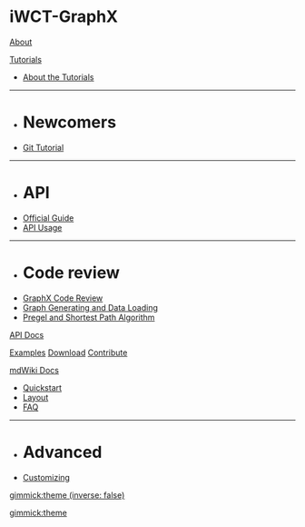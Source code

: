 # iWCT-GraphX

[About](index.md)

[Tutorials]()

  * [About the Tutorials](tutorials.md)
  - - - -
  * # Newcomers
  * [Git Tutorial](tutorials/git.md)
  - - - -
  * # API
  * [Official Guide](https://spark.apache.org/docs/0.9.0/graphx-programming-guide.html)
  * [API Usage](tutorials/api.md)
  - - - -
  * # Code review
  * [GraphX Code Review](tutorials/codereview/index.md)
  * [Graph Generating and Data Loading](tutorials/codereview/createAndLoad.md)
  * [Pregel and Shortest Path Algorithm](tutorials/codereview/pregelAndSPA.md)

[API Docs](docs.md)

[Examples](examples.md)
[Download](download.md)
[Contribute](contribute.md)

[mdWiki Docs]()

  * [Quickstart](quickstart.md)
  * [Layout](layout.md)
  * [FAQ](faq.md)
  - - - -
  * # Advanced
  * [Customizing](customizing.md)



[gimmick:theme (inverse: false)](spacelab)

<!-- [gimmick:ThemeChooser](Change theme) -->
[gimmick:theme](cerulean)

<!-- counter pixel for counting visitors -->
<!-- <img src="http://stats.markdown.io/mdwiki_info.gif" style="display:none;"/> -->

<script type="text/javascript">

  var _gaq = _gaq || [];
  _gaq.push(['_setAccount', 'UA-44627253-1']);
  _gaq.push(['_trackPageview']);

  (function() {
    var ga = document.createElement('script'); ga.type = 'text/javascript'; ga.async = true;
    ga.src = ('https:' == document.location.protocol ? 'https://ssl' : 'http://www') + '.google-analytics.com/ga.js';
    var s = document.getElementsByTagName('script')[0]; s.parentNode.insertBefore(ga, s);
  })();

</script>
